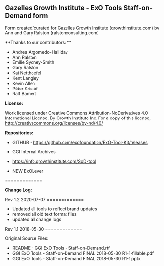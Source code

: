 ## Gazelles Growth Institute - ExO Tools Staff-on-Demand form

Form created/curated for Gazelles Growth Institute (growthinstitute.com) by Ann and Gary Ralston (ralstonconsulting.com)

**Thanks to our contributors: **

- Andrea Argomedo-Halliday
- Ann Ralston
- Emilie Sydney-Smith
- Gary Ralston
- Kai Netthoefel
- Kent Langley
- Kevin Allen
- Péter Kristóf
- Ralf Bamert

**License:**

Work licensed under Creative Commons Attribution-NoDerivatives 4.0 International License. By Growth Institute Inc. For a copy of this license, http://creativecommons.org/licenses/by-nd/4.0/

**Repositories:**

- GITHUB - https://github.com/exofoundation/ExO-Tool-Kit/releases

- GGI Internal Archives
- https://info.growthinstitute.com/SoD-tool
- NEW ExOLever

=============

**Change Log:**

Rev 1.2 2020-07-07 =============
* Updated all tools to reflect brand updates
* removed all old text format files
* updated all change logs

Rev 1.1 2018-05-30 =============

Original Source Files:

- README - GGI ExO Tools - Staff-on-Demand.rtf
- GGI ExO Tools - Staff-on-Demand FINAL 2018-05-30 R1-1-fillable.pdf
- GGI ExO Tools - Staff-on-Demand FINAL 2018-05-30 R1-1.pptx